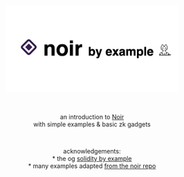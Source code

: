 <p align="center">
    <img src="./static/img/card.png" width="400" height="200">
</p>

<br>
<p align="center">
    an introduction to <a href="https://noir-lang.org">Noir</a><br>
    with simple examples & basic zk gadgets
</p>

<br>

<p align="center">
    acknowledgements:<br>
    * the og <a href="https://solidity-by-example.org/">solidity by example</a><br>
    * many examples adapted <a href="https://github.com/noir-lang/noir/tree/master/crates/nargo_cli/tests/test_data">from the noir repo</a><br>
</p>

